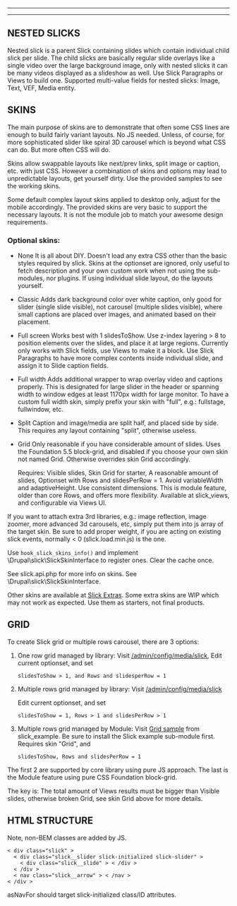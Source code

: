 ***
***

## NESTED SLICKS
Nested slick is a parent Slick containing slides which contain individual child
slick per slide. The child slicks are basically regular slide overlays like
a single video over the large background image, only with nested slicks it can
be many videos displayed as a slideshow as well.
Use Slick Paragraphs or Views to build one.
Supported multi-value fields for nested slicks: Image, Text, VEF, Media entity.


## SKINS
The main purpose of skins are to demonstrate that often some CSS lines are
enough to build fairly variant layouts. No JS needed. Unless, of course, for
more sophisticated slider like spiral 3D carousel which is beyond what CSS can
do. But more often CSS will do.

Skins allow swappable layouts like next/prev links, split image or caption, etc.
with just CSS. However a combination of skins and options may lead to
unpredictable layouts, get yourself dirty. Use the provided samples to see
the working skins.

Some default complex layout skins applied to desktop only, adjust for the mobile
accordingly. The provided skins are very basic to support the necessary layouts.
It is not the module job to match your awesome design requirements.

### Optional skins:
* None
  It is all about DIY.
  Doesn't load any extra CSS other than the basic styles required by slick.
  Skins at the optionset are ignored, only useful to fetch description and
  your own custom work when not using the sub-modules, nor plugins.
  If using individual slide layout, do the layouts yourself.

* Classic
  Adds dark background color over white caption, only good for slider (single
  slide visible), not carousel (multiple slides visible), where small captions
  are placed over images, and animated based on their placement.

* Full screen
  Works best with 1 slidesToShow. Use z-index layering > 8 to position elements
  over the slides, and place it at large regions. Currently only works with
  Slick fields, use Views to make it a block. Use Slick Paragraphs to
  have more complex contents inside individual slide, and assign it to Slide
  caption fields.

* Full width
  Adds additional wrapper to wrap overlay video and captions properly.
  This is designated for large slider in the header or spanning width to window
  edges at least 1170px width for large monitor. To have a custom full width
  skin, simply prefix your skin with "full", e.g.: fullstage, fullwindow, etc.

* Split
  Caption and image/media are split half, and placed side by side. This requires
  any layout containing "split", otherwise useless.

* Grid
  Only reasonable if you have considerable amount of slides.
  Uses the Foundation 5.5 block-grid, and disabled if you choose your own skin
  not named Grid. Otherwise overrides skin Grid accordingly.

  Requires:
  Visible slides, Skin Grid for starter, A reasonable amount of slides,
  Optionset with Rows and slidesPerRow = 1.
  Avoid variableWidth and adaptiveHeight. Use consistent dimensions.
  This is module feature, older than core Rows, and offers more flexibility.
  Available at slick_views, and configurable via Views UI.

If you want to attach extra 3rd libraries, e.g.: image reflection, image zoomer,
more advanced 3d carousels, etc, simply put them into js array of the target
skin. Be sure to add proper weight, if you are acting on existing slick events,
normally < 0 (slick.load.min.js) is the one.

Use `hook_slick_skins_info()` and implement \Drupal\slick\SlickSkinInterface
to register ones. Clear the cache once.

See slick.api.php for more info on skins.
See \Drupal\slick\SlickSkinInterface.

Other skins are available at [Slick Extras](http://dgo.to/slick_extras).
Some extra skins are WIP which may not work as expected. Use them as starters,
not final products.


## GRID
To create Slick grid or multiple rows carousel, there are 3 options:

1. One row grid managed by library:
   Visit [/admin/config/media/slick](/admin/config/media/slick),
   Edit current optionset, and set

   ``slidesToShow > 1, and Rows and slidesperRow = 1``

2. Multiple rows grid managed by library:
   Visit [/admin/config/media/slick](/admin/config/media/slick)

   Edit current optionset, and set

   ``slidesToShow = 1, Rows > 1 and slidesPerRow > 1``

3. Multiple rows grid managed by Module:
   Visit [Grid sample](/admin/structure/views/view/slick_x/edit/block_grid)
   from slick_example. Be sure to install the Slick example sub-module first.
   Requires skin "Grid", and

   ``slidesToShow, Rows and slidesPerRow = 1``

The first 2 are supported by core library using pure JS approach.
The last is the Module feature using pure CSS Foundation block-grid.

The key is:
The total amount of Views results must be bigger than Visible slides, otherwise
broken Grid, see skin Grid above for more details.


## HTML STRUCTURE
Note, non-BEM classes are added by JS.

````
< div class="slick" >
  < div class="slick__slider slick-initialized slick-slider" >
    < div class="slick__slide" > < /div >
  < /div >
  < nav class="slick__arrow" > < /nav >
< /div >

````

asNavFor should target slick-initialized class/ID attributes.
